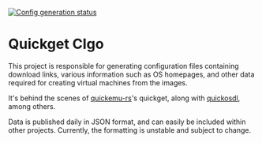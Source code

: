 [![Config generation status](https://github.com/lj3954/quickget_cigo/actions/workflows/run.yml/badge.svg)](https://lj3954.github.io/quickget_cigo/)

# Quickget CIgo

This project is responsible for generating configuration files containing download links, various information such as OS homepages, and
other data required for creating virtual machines from the images.

It's behind the scenes of [quickemu-rs](https://github.com/lj3954/quickemu-rs)'s quickget, along with [quickosdl](https://github.com/lj3954/quickosdl), among others.

Data is published daily in JSON format, and can easily be included within other projects. Currently, the formatting is unstable and subject to change.
